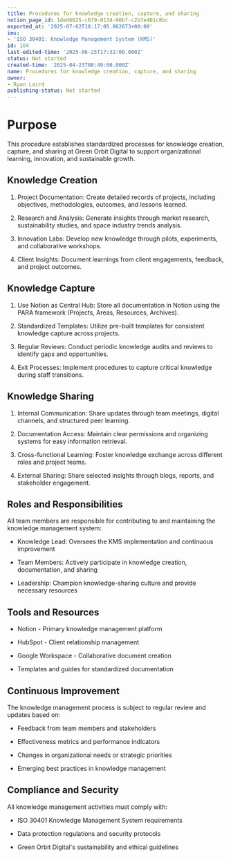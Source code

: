 ```yaml
---
title: Procedures for knowledge creation, capture, and sharing
notion_page_id: 1ded6625-c679-8134-90bf-c2b7e401c8bc
exported_at: '2025-07-02T18:17:05.062673+00:00'
ims:
- 'ISO 30401: Knowledge Management System (KMS)'
id: 104
last-edited-time: '2025-06-25T17:32:00.000Z'
status: Not started
created-time: '2025-04-23T08:49:00.000Z'
name: Procedures for knowledge creation, capture, and sharing
owner:
- Ryan Laird
publishing-status: Not started
---
```


# Purpose

This procedure establishes standardized processes for knowledge creation, capture, and sharing at Green Orbit Digital to support organizational learning, innovation, and sustainable growth.

## Knowledge Creation

1. Project Documentation: Create detailed records of projects, including objectives, methodologies, outcomes, and lessons learned.

1. Research and Analysis: Generate insights through market research, sustainability studies, and space industry trends analysis.

1. Innovation Labs: Develop new knowledge through pilots, experiments, and collaborative workshops.

1. Client Insights: Document learnings from client engagements, feedback, and project outcomes.

## Knowledge Capture

1. Use Notion as Central Hub: Store all documentation in Notion using the PARA framework (Projects, Areas, Resources, Archives).

1. Standardized Templates: Utilize pre-built templates for consistent knowledge capture across projects.

1. Regular Reviews: Conduct periodic knowledge audits and reviews to identify gaps and opportunities.

1. Exit Processes: Implement procedures to capture critical knowledge during staff transitions.

## Knowledge Sharing

1. Internal Communication: Share updates through team meetings, digital channels, and structured peer learning.

1. Documentation Access: Maintain clear permissions and organizing systems for easy information retrieval.

1. Cross-functional Learning: Foster knowledge exchange across different roles and project teams.

1. External Sharing: Share selected insights through blogs, reports, and stakeholder engagement.

## Roles and Responsibilities

All team members are responsible for contributing to and maintaining the knowledge management system:

- Knowledge Lead: Oversees the KMS implementation and continuous improvement

- Team Members: Actively participate in knowledge creation, documentation, and sharing

- Leadership: Champion knowledge-sharing culture and provide necessary resources

## Tools and Resources

- Notion - Primary knowledge management platform

- HubSpot - Client relationship management

- Google Workspace - Collaborative document creation

- Templates and guides for standardized documentation

## Continuous Improvement

The knowledge management process is subject to regular review and updates based on:

- Feedback from team members and stakeholders

- Effectiveness metrics and performance indicators

- Changes in organizational needs or strategic priorities

- Emerging best practices in knowledge management

## Compliance and Security

All knowledge management activities must comply with:

- ISO 30401 Knowledge Management System requirements

- Data protection regulations and security protocols

- Green Orbit Digital's sustainability and ethical guidelines